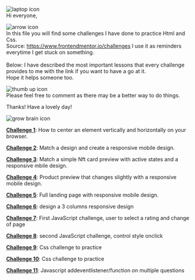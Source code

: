 
![laptop icon](https://user-images.githubusercontent.com/91636757/235403325-88cd1886-9c23-4b4e-b7f5-dabed76e45df.png)
<br />
Hi everyone,

![arrow icon](https://user-images.githubusercontent.com/91636757/235399782-67852b59-1dcd-47f3-9871-ec0eaa343069.png)
<br />
In this file you will find some challenges I have done to practice Html and Css.<br />
Source: https://www.frontendmentor.io/challenges
I use it as reminders everytime I get stuck on something.
<br />
<br />
Below: I have described the most important lessons that every challenge provides to me with the link if you want to have a go at it.<br />
Hope it helps someone too.


![thumb up icon](https://user-images.githubusercontent.com/91636757/235403102-acb9ce9f-bf1e-4719-b9f4-40031947f210.png)
<br />
Please feel free to comment as there may be a better way to do things.

Thanks! Have a lovely day!


![grow brain icon](https://user-images.githubusercontent.com/91636757/235404578-6f37d88d-405d-43a8-853f-c31914c039fe.png)

<a href="Challenge 1 - qr-component/index.html"><b>Challenge 1</b></a>: How to center an element vertically and horizontally on your browser.<br />

<a href="Challenge 2 - Summary component/index.html"><b>Challenge 2</b></a>: Match a design and create a responsive mobile design.<br />

<a href="Challenge 3 - NFT preview card/index.html"><b>Challenge 3</b></a>: Match a simple Nft card preview with active states and a responsive mbile design.<br />

<a href="Challenge 4 - product preview/index.html"><b>Challenge 4</b></a>: Product preview that changes slightly with a responsive mobile design.<br />

<a href="Challenge 5 - Huddle landing page/index.html"><b>Challenge 5</b></a>: Full landing page with responsive mobile design.<br />

<a href="Challenge 6 - 3 Columns card/index.html"><b>Challenge 6</b></a>: design a 3 columns responsive design<br />

<a href="Challenge 7 - Interactive rating component/index.html"><b>Challenge 7</b></a>: First JavaScript challenge, user to select a rating and change of page<br />

<a href="Challenge 8 - Article preview component/index.html"><b>Challenge 8</b></a>: second JavaScript challenge, control style onclick<br />

<a href="Challenge 9 - Social proof section/index.html"><b>Challenge 9</b></a>: Css challenge to practice<br />

<a href="Challenge 10 - Stats preview card/index.html"><b>Challenge 10</b></a>: Css challenge to practice<br />

<a href="Challenge 11 - faq accordion/index.html"><b>Challenge 11</b></a>: Javascript addeventlistener/function on multiple questions<br />


